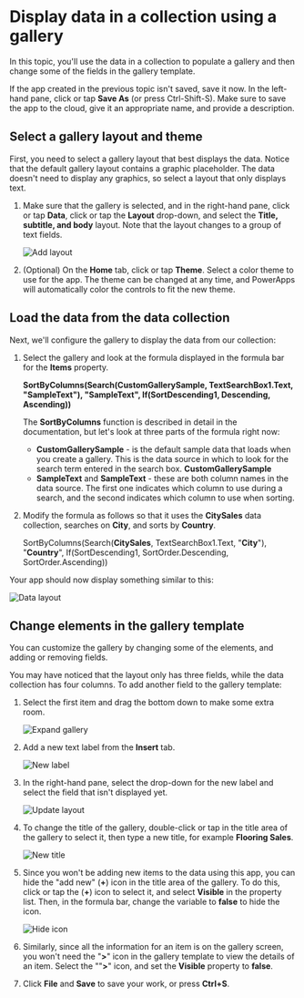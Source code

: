 <properties
   pageTitle="Display data in a collection using a gallery | Microsoft PowerApps"
   description="Display data in a collection using a gallery and modify some of the fields"
   services=""
   suite="powerapps"
   documentationCenter="na"
   authors="v-subohe"
   manager="anneta"
   editor=""
   tags=""/>

<tags
   ms.service="powerapps"
   ms.devlang="na"
   ms.topic="get-started-article"
   ms.tgt_pltfrm="na"
   ms.workload="na"
   ms.date="08/06/2017"
   ms.author="v-subohe"/>

# Display data in a collection using a gallery
In this topic, you'll use the data in a collection to populate a gallery and then change some of the fields in the gallery template.

If the app created in the previous topic isn't saved, save it now. In the left-hand pane, click or tap **Save As** (or press Ctrl-Shift-S). Make sure to save the app to the cloud, give it an appropriate name, and provide a description.

## Select a gallery layout and theme
First, you need to select a gallery layout that best displays the data. Notice that the default gallery layout contains a graphic placeholder. The data doesn't need to display any graphics, so select a layout that only displays text.

1. Make sure that the gallery is selected, and in the right-hand pane, click or tap **Data**, click or tap the **Layout** drop-down, and select the **Title, subtitle, and body** layout. Note that the layout changes to a group of text fields.

    ![Add layout](./media/learning-create-gallery/add-layout.png)

1. (Optional) On the **Home** tab, click or tap **Theme**. Select a color theme to use for the app. The theme can be changed at any time, and PowerApps will automatically color the controls to fit the new theme.

## Load the data from the data collection
Next, we'll configure the gallery to display the data from our collection: 

1. Select the gallery and look at the formula displayed in the formula bar for the **Items** property. 

    **SortByColumns(Search(CustomGallerySample, TextSearchBox1.Text, "SampleText"), "SampleText", If(SortDescending1, Descending, Ascending))**

    The **SortByColumns** function is described in detail in the documentation, but let's look at three parts of the formula right now: 

    - **CustomGallerySample** - is the default sample data that loads when you create a gallery. This is the data source in which to look for the search term entered in the search box. **CustomGallerySample** 
    - **SampleText** and **SampleText** - these are both column names in the data source. The first one indicates which column to use during a search, and the second indicates which column to use when sorting. 

1. Modify the formula as follows so that it uses the **CitySales** data collection, searches on **City**, and sorts by **Country**. 

    SortByColumns(Search(**CitySales**, TextSearchBox1.Text, "**City**"), "**Country**", If(SortDescending1, SortOrder.Descending, SortOrder.Ascending))

Your app should now display something similar to this:

  ![Data layout](./media/learning-create-gallery/data-layout.png)

## Change elements in the gallery template
You can customize the gallery by changing some of the elements, and adding or removing fields.

You may have noticed that the layout only has three fields, while the data collection has four columns. To add another field to the gallery template:

1. Select the first item and drag the bottom down to make some extra room.

   ![Expand gallery](./media/learning-create-gallery/expand-gallery.png)

2. Add a new text label from the **Insert** tab. 

   ![New label](./media/learning-create-gallery/new-label.png)

3. In the right-hand pane, select the drop-down for the new label and select the field that isn't displayed yet. 

   ![Update layout](./media/learning-create-gallery/updated-layout.png)


4. To change the title of the gallery, double-click or tap in the title area of the gallery to select it, then type a new title, for example **Flooring Sales**.

    ![New title](./media/learning-create-gallery/new-title.png)

5. Since you won't be adding new items to the data using this app, you can hide the "add new" (**+**) icon in the title area of the gallery. To do this, click or tap the (**+**) icon to select it, and select **Visible** in the property list. Then, in the formula bar, change the variable to **false** to hide the icon.

    ![Hide icon](./media/learning-create-gallery/hide-icon.png)

6. Similarly, since all the information for an item is on the gallery screen, you won't need the "**>**" icon in the gallery template to view the details of an item. Select the ""**>**" icon, and set the **Visible** property to **false**. 

7. Click **File** and **Save** to save your work, or press **Ctrl+S**. 
